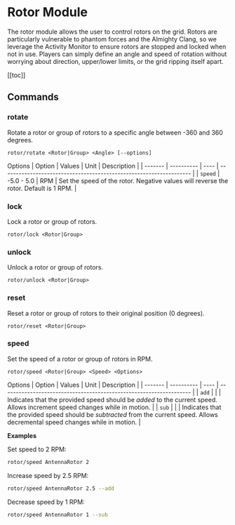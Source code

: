 # Rotor Module
<!-- [< Modules](../Modules.md) -->

The rotor module allows the user to control rotors on the grid.  Rotors are particularly vulnerable to phantom forces and the Almighty Clang, so we leverage the Activity Monitor to ensure rotors are stopped and locked when not in use. Players can simply define an angle and speed of rotation without worrying about direction, upper/lower limits, or the grid ripping itself apart.

[[toc]]

## Commands

### rotate
Rotate a rotor or group of rotors to a specific angle between -360 and 360 degrees. 
```
rotor/rotate <Rotor|Group> <Angle> [--options]
```

Options
| Option  | Values     | Unit | Description                                                         |
| ------- | ---------- | ---- | ------------------------------------------------------------------- |
| `speed` | -5.0 - 5.0 | RPM  | Set the speed of the rotor. Negative values will reverse the rotor. Default is 1 RPM. |

### lock
Lock a rotor or group of rotors.
```
rotor/lock <Rotor|Group>
```

### unlock
Unlock a rotor or group of rotors.
```
rotor/unlock <Rotor|Group>
```

### reset
Reset a rotor or group of rotors to their original position (0 degrees).
```
rotor/reset <Rotor|Group>
```

### speed
Set the speed of a rotor or group of rotors in RPM.
```
rotor/speed <Rotor|Group> <Speed> <Options>
```

Options
| Option  | Values     | Unit | Description                                                         |
| ------- | ---------- | ---- | ------------------------------------------------------------------- |
| `add` |  |   | Indicates that the provided speed should be *added* to the current speed. Allows increment speed changes while in motion. |
| `sub` |  |   | Indicates that the provided speed should be *subtracted* from the current speed. Allows decremental speed changes while in motion. |

**Examples**

Set speed to 2 RPM:

```bash
rotor/speed AntennaRotor 2
```

Increase speed by 2.5 RPM:

```bash
rotor/speed AntennaRotor 2.5 --add
```

Decrease speed by 1 RPM:

```bash
rotor/speed AntennaRotor 1 --sub
```

